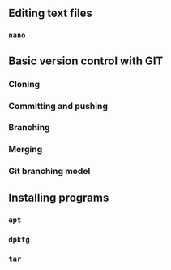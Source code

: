 ## Editing text files

### `nano`


## Basic version control with GIT
<!-- Hidden information -->
<!-- The content in this page was inspired by: -->
<!-- https://www.atlassian.com/git/tutorials/learn-git-with-bitbucket-cloud -->
### Cloning

### Committing and pushing

### Branching

### Merging

### Git branching model
<!-- Hidden information -->
<!-- The content in this page was inspired by: -->
<!-- https://nvie.com/posts/a-successful-git-branching-model/ -->
## Installing programs

### `apt`
<!-- Hidden information -->
<!-- The content in this page was inspired by: -->
<!-- https://linuxize.com/post/how-to-use-apt-command/ -->
### `dpktg`
<!-- Hidden information -->
<!-- The content in this page was inspired by: -->
<!-- https://linuxize.com/post/how-to-install-deb-packages-on-ubuntu/#installing-deb-files-with-dpkg -->

### `tar`
<!-- Hidden information -->
<!-- The content in this page was inspired by: -->
<!-- https://linuxize.com/post/how-to-create-and-extract-archives-using-the-tar-command-in-linux/ -->